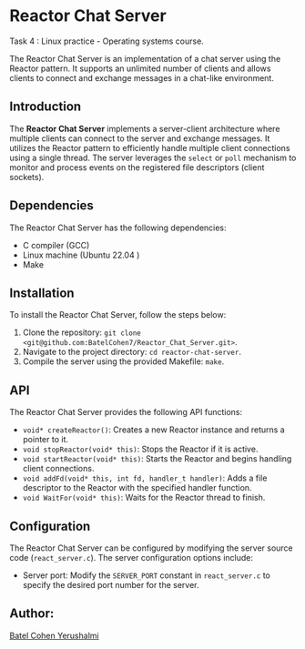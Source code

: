 
# Reactor Chat Server</div>
Task 4 : Linux practice - Operating systems course.</div>
</div>
The Reactor Chat Server is an implementation of a chat server using the Reactor pattern.</div> It supports an unlimited number of clients and allows clients to connect and exchange messages in a chat-like environment.</div>

## Introduction</div>

The **Reactor Chat Server** implements a server-client architecture where multiple clients can connect to the server and exchange messages.</div> It utilizes the Reactor pattern to efficiently handle multiple client connections using a single thread.</div> The server leverages the `select` or `poll` mechanism to monitor and process events on the registered file descriptors (client sockets).</div>

## Dependencies</div>

The Reactor Chat Server has the following dependencies:</div>

- C compiler (GCC)</div>
- Linux machine (Ubuntu 22.04 )</div>
- Make</div>

## Installation</div>

To install the Reactor Chat Server, follow the steps below:</div>

1. Clone the repository: `git clone <git@github.com:BatelCohen7/Reactor_Chat_Server.git>`.</div>
2. Navigate to the project directory: `cd reactor-chat-server`.</div>
3. Compile the server using the provided Makefile: `make`.</div>


## API</div>

The Reactor Chat Server provides the following API functions:</div>

- `void* createReactor()`: Creates a new Reactor instance and returns a pointer to it.</div>
- `void stopReactor(void* this)`: Stops the Reactor if it is active.</div>
- `void startReactor(void* this)`: Starts the Reactor and begins handling client connections.</div>
- `void addFd(void* this, int fd, handler_t handler)`: Adds a file descriptor to the Reactor with the specified handler function.</div>
- `void WaitFor(void* this)`: Waits for the Reactor thread to finish.</div>

## Configuration</div>

The Reactor Chat Server can be configured by modifying the server source code (`react_server.c`). </div> The server configuration options include:</div>

- Server port: Modify the `SERVER_PORT` constant in `react_server.c` to specify the desired port number for the server.</div>

## Author: </div>
[Batel Cohen Yerushalmi](https://github.com/BatelCohen7 "Batel Cohen Yerushalmi") 

